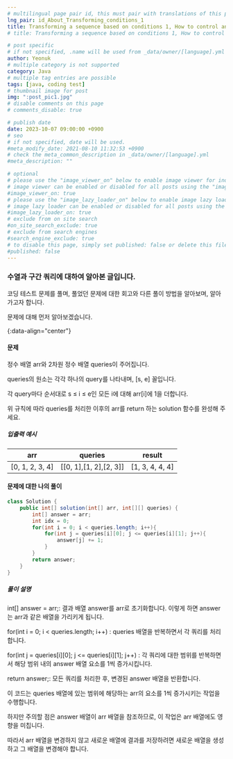 ```yaml
---
# multilingual page pair id, this must pair with translations of this page. (This name must be unique)
lng_pair: id_About_Transforming_conditions_1
title: Transforming a sequence based on conditions 1, How to control an array based on conditions (with.Java)
# title: Transforming a sequence based on conditions 1, How to control an array based on conditions (with.Java)

# post specific
# if not specified, .name will be used from _data/owner/[language].yml
author: Yeonuk
# multiple category is not supported
category: Java
# multiple tag entries are possible
tags: [java, coding test]
# thumbnail image for post
img: ":post_pic1.jpg"
# disable comments on this page
# comments_disable: true

# publish date
date: 2023-10-07 09:00:00 +0900
# seo
# if not specified, date will be used.
#meta_modify_date: 2021-08-10 11:32:53 +0900
# check the meta_common_description in _data/owner/[language].yml
#meta_description: ""

# optional
# please use the "image_viewer_on" below to enable image viewer for individual pages or posts (_posts/ or [language]/_posts folders).
# image viewer can be enabled or disabled for all posts using the "image_viewer_posts: true" setting in _data/conf/main.yml.
#image_viewer_on: true
# please use the "image_lazy_loader_on" below to enable image lazy loader for individual pages or posts (_posts/ or [language]/_posts folders).
# image lazy loader can be enabled or disabled for all posts using the "image_lazy_loader_posts: true" setting in _data/conf/main.yml.
#image_lazy_loader_on: true
# exclude from on site search
#on_site_search_exclude: true
# exclude from search engines
#search_engine_exclude: true
# to disable this page, simply set published: false or delete this file
#published: false
---
```


<!-- outline-start -->

### 수열과 구간 쿼리에 대하여 알아본 글입니다.

코딩 테스트 문제를 풀며, 풀었던 문제에 대한 회고와 다른 풀이 방법을 알아보며, 알아가고자 합니다.

문제에 대해 먼저 알아보겠습니다.

{:data-align="center"}

<!-- outline-end -->

#### 문제

정수 배열 arr와 2차원 정수 배열 queries이 주어집니다.

queries의 원소는 각각 하나의 query를 나타내며, [s, e] 꼴입니다.

각 query마다 순서대로 s ≤ i ≤ e인 모든 i에 대해 arr[i]에 1을 더합니다.

위 규칙에 따라 queries를 처리한 이후의 arr를 return 하는 solution 함수를 완성해 주세요.

##### 입출력 예시

| arr             | queries                | result          |
| --------------- | ---------------------- | --------------- |
| [0, 1, 2, 3, 4] | [[0, 1],[1, 2],[2, 3]] | [1, 3, 4, 4, 4] |

<!-- | start_num | end_num | result |
| --------- | ------- | ------ |
| 10        | 3       | 0      | -->

#### 문제에 대한 나의 풀이

```java
class Solution {
    public int[] solution(int[] arr, int[][] queries) {
        int[] answer = arr;
        int idx = 0;
        for(int i = 0; i < queries.length; i++){
            for(int j = queries[i][0]; j <= queries[i][1]; j++){
                answer[j] += 1;
            }
        }
        return answer;
    }
}
```

##### 풀이 설명

int[] answer = arr;: 결과 배열 answer를 arr로 초기화합니다. 이렇게 하면 answer는 arr과 같은 배열을 가리키게 됩니다.

for(int i = 0; i < queries.length; i++) : queries 배열을 반복하면서 각 쿼리를 처리합니다.

for(int j = queries[i][0]; j <= queries[i][1]; j++) : 각 쿼리에 대한 범위를 반복하면서 해당 범위 내의 answer 배열 요소를 1씩 증가시킵니다.

return answer;: 모든 쿼리를 처리한 후, 변경된 answer 배열을 반환합니다.

이 코드는 queries 배열에 있는 범위에 해당하는 arr의 요소를 1씩 증가시키는 작업을 수행합니다.

하지만 주의할 점은 answer 배열이 arr 배열을 참조하므로, 이 작업은 arr 배열에도 영향을 미칩니다.

따라서 arr 배열을 변경하지 않고 새로운 배열에 결과를 저장하려면 새로운 배열을 생성하고 그 배열을 변경해야 합니다.
